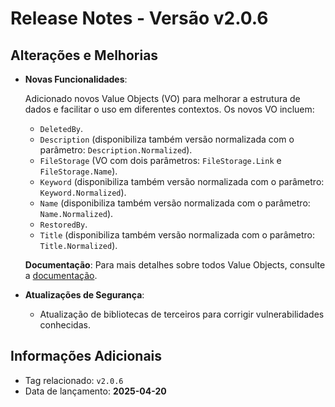 # Release Notes - Versão v2.0.6

## Alterações e Melhorias

- **Novas Funcionalidades**:

  Adicionado novos Value Objects (VO) para melhorar a estrutura de dados e facilitar o uso em diferentes contextos. Os novos VO incluem:

  - `DeletedBy`.
  - `Description` (disponibiliza também versão normalizada com o parâmetro: `Description.Normalized`).
  - `FileStorage` (VO com dois parâmetros: `FileStorage.Link` e `FileStorage.Name`).
  - `Keyword` (disponibiliza também versão normalizada com o parâmetro: `Keyword.Normalized`).
  - `Name` (disponibiliza também versão normalizada com o parâmetro: `Name.Normalized`).
  - `RestoredBy`.
  - `Title` (disponibiliza também versão normalizada com o parâmetro: `Title.Normalized`).

  **Documentação**: Para mais detalhes sobre todos Value Objects, consulte a [documentação](../Tooark.ValueObjects/README.md).

- **Atualizações de Segurança**:
  - Atualização de bibliotecas de terceiros para corrigir vulnerabilidades conhecidas.

## Informações Adicionais

- Tag relacionado: `v2.0.6`
- Data de lançamento: **2025-04-20**
